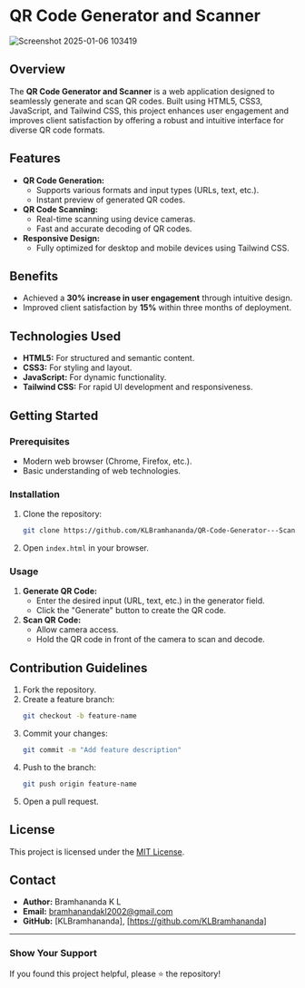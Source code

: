 # QR Code Generator and Scanner

![Screenshot 2025-01-06 103419](https://github.com/user-attachments/assets/ca221301-21a7-407e-9ac3-3198867682bb)


## Overview
The **QR Code Generator and Scanner** is a web application designed to seamlessly generate and scan QR codes. Built using HTML5, CSS3, JavaScript, and Tailwind CSS, this project enhances user engagement and improves client satisfaction by offering a robust and intuitive interface for diverse QR code formats.

## Features
- **QR Code Generation:**
  - Supports various formats and input types (URLs, text, etc.).
  - Instant preview of generated QR codes.
- **QR Code Scanning:**
  - Real-time scanning using device cameras.
  - Fast and accurate decoding of QR codes.
- **Responsive Design:**
  - Fully optimized for desktop and mobile devices using Tailwind CSS.

## Benefits
- Achieved a **30% increase in user engagement** through intuitive design.
- Improved client satisfaction by **15%** within three months of deployment.

## Technologies Used
- **HTML5:** For structured and semantic content.
- **CSS3:** For styling and layout.
- **JavaScript:** For dynamic functionality.
- **Tailwind CSS:** For rapid UI development and responsiveness.

## Getting Started
### Prerequisites
- Modern web browser (Chrome, Firefox, etc.).
- Basic understanding of web technologies.

### Installation
1. Clone the repository:
   ```bash
   git clone https://github.com/KLBramhananda/QR-Code-Generator---Scanner.git
   ```
3. Open `index.html` in your browser.

### Usage
1. **Generate QR Code:**
   - Enter the desired input (URL, text, etc.) in the generator field.
   - Click the "Generate" button to create the QR code.
2. **Scan QR Code:**
   - Allow camera access.
   - Hold the QR code in front of the camera to scan and decode.

## Contribution Guidelines
1. Fork the repository.
2. Create a feature branch:
   ```bash
   git checkout -b feature-name
   ```
3. Commit your changes:
   ```bash
   git commit -m "Add feature description"
   ```
4. Push to the branch:
   ```bash
   git push origin feature-name
   ```
5. Open a pull request.

## License
This project is licensed under the [MIT License](LICENSE).

## Contact
- **Author:** Bramhananda K L  
- **Email:** bramhanandakl2002@gmail.com 
- **GitHub:** [KLBramhananda], [https://github.com/KLBramhananda]

---
### Show Your Support
If you found this project helpful, please ⭐ the repository!
